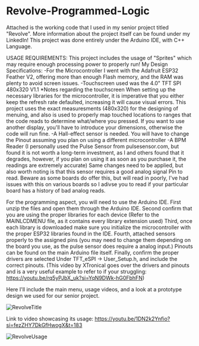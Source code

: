 # Revolve-Programmed-Logic
Attached is the working code that I used in my senior project titled "Revolve". More information about the project itself can be found under my LinkedIn! This project was done entirely under the Arduino IDE, with C++ Language.

USAGE REQUIREMENTS:
This project includes the usage of "Sprites" which may require enough processing power to properly run!
My Design Specifications:
 -For the Microcontroller I went with the Adafruit ESP32 Feather V2, offering more than enough Flash memory, and the RAM was plenty to avoid screen issues.
 -Touchscreen used was the 4.0" TFT SPI 480x320 V1.1
   *Notes regarding the touchscreen
    When setting up the necessary libraries for the microcontroller, it is imperative that you either keep the refresh rate defaulted, increasing it will cause visual errors.
    This project uses the exact measuresments (480x320) for the designing of menuing, and also is used to properly map touched locations to ranges that the code reads to determine what/where you pressed. If you want to use another display, you'll have to introduce your dimensions, otherwise the code will run fine. 
  -A Hall-effect sensor is needed. You will have to change the Pinout assuming you plan on using a different microcontroller
  -A BPM Reader (I personally used the Pulse Sensor from pulsesensor.com, but found it is not worth a long-term investment, as I and others found that it degrades, however, if you plan on using it as soon as you purchase it, the readings are extremely accurate) Same changes need to be applied, but also worth noting is that this sensor requires a good analog signal Pin to read. Beware as some boards do offer this, but will read in poorly, I've had issues with this on various boards so I adivse you to read if your particular board has a history of bad analog reads.

For the programming aspect, you will need to use the Arduino IDE.
First unzip the files and open them through the Arduino IDE. 
Second confirm that you are using the proper libraries for each device (Refer to the MAINLCDMENU file, as it contains every library extension used)
Third, once each library is downloaded make sure you initialize the microcontroller with the proper ESP32 libraries found in the IDE. 
Fourth, attached sensors properly to the assigned pins (you may need to change them depending on the board you use, as the pulse sensor does require a analog input.) Pinouts can be found on the main Arduino file itself.
Finally, confirm the proper drivers are selected Under TFT_eSPI -> User_Setup.h, and include the correct pinouts.
(This video by XTronical goes over the drivers and pinouts and is a very useful example to refer to if your struggling: https://youtu.be/rq5yPJbX_uk?si=YqN9DWk-hG0FbhFN)

Here I'll include the main menu, usage videos, and a look at a prototype design we used for our senior project.


![RevolveTitle](https://github.com/user-attachments/assets/8e066da9-be35-48bd-9927-7fe67e9b6802)

Link to video showcasing its usage: https://youtu.be/1DN2k2Ynfio?si=fezZHY7DkGfHwogX&t=183

![RevolveUsage](https://github.com/user-attachments/assets/39b9b7c4-4717-4471-91f8-e8579dc5ebe6)

